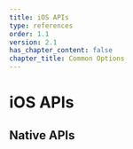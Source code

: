 ```yaml
---
title: iOS APIs  
type: references
order: 1.1
version: 2.1
has_chapter_content: false
chapter_title: Common Options
---
```


# iOS APIs

## Native APIs


